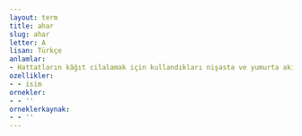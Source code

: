 ```yaml
---
layout: term
title: ahar
slug: ahar
letter: A
lisan: Türkçe
anlamlar:
- Hattatların kâğıt cilalamak için kullandıkları nişasta ve yumurta akından yapılan özel bir karışım
ozellikler:
- - isim
ornekler:
- - ''
orneklerkaynak:
- - ''
---
```

